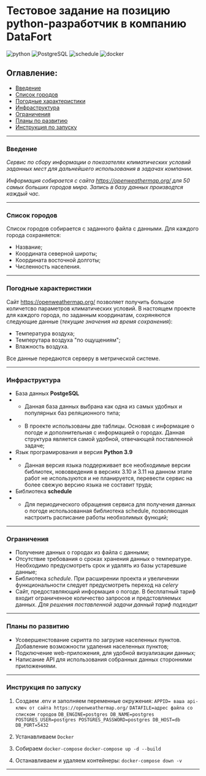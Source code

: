 # Тестовое задание на позицию python-разработчик в компанию DataFort

![python](https://img.shields.io/badge/python-3.9-green)
![PostgreSQL](https://img.shields.io/badge/PostgreSQL-14.6-green)
![schedule](https://img.shields.io/badge/schedule-1.1.0-green)
![docker](https://img.shields.io/badge/docker-grey)
<br>
## Оглавление:

- [Введение](#введение)
- [Список городов](#cписок-городов)
- [Погодные характеристики](#погодные-характеристики)
- [Инфраструктура](#инфраструктура)
- [Ограничения](#ограничения)
- [Планы по развитию](#планы-по-развитию)
- [Инструкция по запуску](#инструкция-по-запуску)
----
### <anchor>Введение</anchor>
_Сервис по сбору информации о показателях климатических условий заданных мест для дальнейшего использования в задачах компании._

_Информация собирается с сайта https://openweathermap.org/ для 50 самых больших городов мира.
Запись в базу данных производтся каждый час._

----
### <anchor>Список городов</anchor>
Список городов собирается с заданного файла с данными.
Для каждого города сохраняется:
- Название;
- Координата северной широты;
- Координата восточной долготы;
- Численность населения.
----
### <anchor>Погодные характеристики</anchor>
Сайт https://openweathermap.org/ позволяет получить большое количетсво параметров климатических условий.
В настоящем проекте для каждого города, по заданным координатам, сохряняются следующие данные (_текущие значения на время сохранения_):
- Температура воздуха;
- Темперутара воздуха "по ощущениям";
- Влажность воздуха.

Все данные передаются серверу в метрической системе. 

----
### <anchor>Инфраструктура</anchor>
- База данных **PostgeSQL**
- - Данная база данных выбрана как одна из самых удобных и популярных баз реляционного типа;
- - В проекте использованы две таблицы. Основая с информацие о погоде и дополнительная с информацией о городах. Данная структура является самой удобной, отвечающей поставленной задаче;
- Язык програмирования и версия **Python 3.9**
- - Данная версия языка поддерживает все необходимые версии библиотек, нововведения в версиях 3.10 и 3.11 на данном этапе работ не используются и не планируется, перевести сервис на более свежую версию языка не составит труда;
- Библиотека **schedule**
- - Для периодического обращения сервиса для получения данных о погоде использованная библиотека schedule, позволяющая настроить расписание работы необхолимых функций;
----
### <anchor>Ограничения</anchor>

- Получение данных о городах из файла с данными;
- Отсутствие требования о сроках хранения данных о температуре. Необходимо предусмотреть срок и удалять из базы устаревшие данные;
- Библиотека *schedule*. При расширении проекта и увеличении функциональности следует предусмотреть переход на *celery*
- Сайт, предоставляющий информация о погоде. В бесплатный тариф входит ограниченное количество запросов и предстовляемых данных. _Для решения поставленной задачи данный тариф подходит_

----
### <anchor>Планы по развитию</anchor>
- Усовершенстование скрипта по загрузке населенных пунктов. Добавление возможности удаления населенных пунктов;
- Подключение web-приложения, для удобной визуализации данных;
- Написание API для использования собранных данных сторонними приложениями.

----
### <anchor>Инструкция по запуску</anchor>

1. Создаем .env и заполняем переменные окружения:
`APPID= ваша api-ключ от сайта https://openweathermap.org/`
`DATAFILE=адрес файла со списком городов`
`DB_ENGINE=postgres
DB_NAME=postgres
POSTGRES_USER=postgres
POSTGRES_PASSWORD=postgres
DB_HOST=db
DB_PORT=5432`
2. Устанавливаем `Docker`

3. Собираем `docker-compose`
`docker-compose up -d --build`
4. Останавливаем и удаляем контейнеры:
`docker-compose down -v`

----
